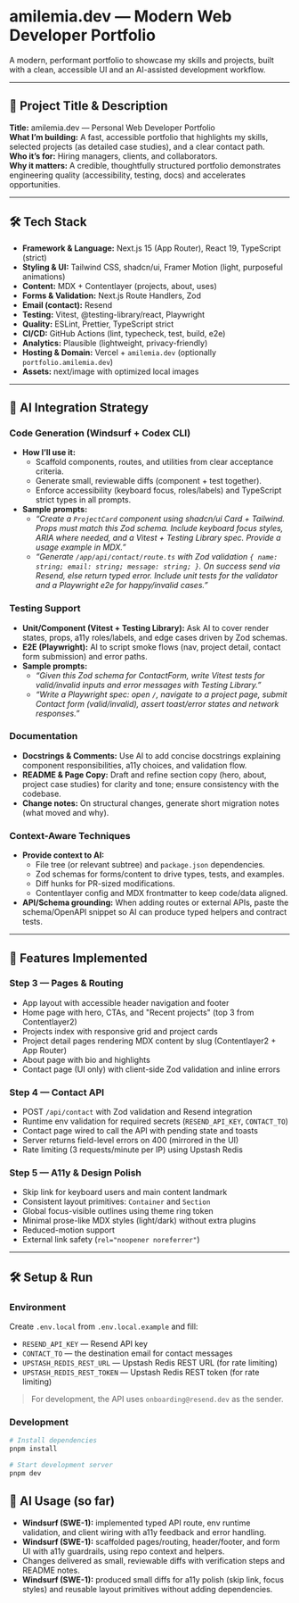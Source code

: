 # amilemia.dev — Modern Web Developer Portfolio

A modern, performant portfolio to showcase my skills and projects, built with a clean, accessible UI and an AI-assisted development workflow.

---

## 🔖 Project Title & Description

**Title:** amilemia.dev — Personal Web Developer Portfolio  
**What I’m building:** A fast, accessible portfolio that highlights my skills, selected projects (as detailed case studies), and a clear contact path.  
**Who it’s for:** Hiring managers, clients, and collaborators.  
**Why it matters:** A credible, thoughtfully structured portfolio demonstrates engineering quality (accessibility, testing, docs) and accelerates opportunities.

---

## 🛠️ Tech Stack

- **Framework & Language:** Next.js 15 (App Router), React 19, TypeScript (strict)
- **Styling & UI:** Tailwind CSS, shadcn/ui, Framer Motion (light, purposeful animations)
- **Content:** MDX + Contentlayer (projects, about, uses)
- **Forms & Validation:** Next.js Route Handlers, Zod
- **Email (contact):** Resend
- **Testing:** Vitest, @testing-library/react, Playwright
- **Quality:** ESLint, Prettier, TypeScript strict
- **CI/CD:** GitHub Actions (lint, typecheck, test, build, e2e)
- **Analytics:** Plausible (lightweight, privacy-friendly)
- **Hosting & Domain:** Vercel + `amilemia.dev` (optionally `portfolio.amilemia.dev`)
- **Assets:** next/image with optimized local images

---

## 🧠 AI Integration Strategy

### Code Generation (Windsurf + Codex CLI)
- **How I’ll use it:**  
  - Scaffold components, routes, and utilities from clear acceptance criteria.  
  - Generate small, reviewable diffs (component + test together).  
  - Enforce accessibility (keyboard focus, roles/labels) and TypeScript strict types in all prompts.
- **Sample prompts:**  
  - *“Create a `ProjectCard` component using shadcn/ui Card + Tailwind. Props must match this Zod schema. Include keyboard focus styles, ARIA where needed, and a Vitest + Testing Library spec. Provide a usage example in MDX.”*  
  - *“Generate `/app/api/contact/route.ts` with Zod validation `{ name: string; email: string; message: string; }`. On success send via Resend, else return typed error. Include unit tests for the validator and a Playwright e2e for happy/invalid cases.”*

### Testing Support
- **Unit/Component (Vitest + Testing Library):** Ask AI to cover render states, props, a11y roles/labels, and edge cases driven by Zod schemas.  
- **E2E (Playwright):** AI to script smoke flows (nav, project detail, contact form submission) and error paths.  
- **Sample prompts:**  
  - *“Given this Zod schema for ContactForm, write Vitest tests for valid/invalid inputs and error messages with Testing Library.”*  
  - *“Write a Playwright spec: open `/`, navigate to a project page, submit Contact form (valid/invalid), assert toast/error states and network responses.”*

### Documentation
- **Docstrings & Comments:** Use AI to add concise docstrings explaining component responsibilities, a11y choices, and validation flow.  
- **README & Page Copy:** Draft and refine section copy (hero, about, project case studies) for clarity and tone; ensure consistency with the codebase.  
- **Change notes:** On structural changes, generate short migration notes (what moved and why).

### Context-Aware Techniques
- **Provide context to AI:**  
  - File tree (or relevant subtree) and `package.json` dependencies.  
  - Zod schemas for forms/content to drive types, tests, and examples.  
  - Diff hunks for PR-sized modifications.  
  - Contentlayer config and MDX frontmatter to keep code/data aligned.  
- **API/Schema grounding:** When adding routes or external APIs, paste the schema/OpenAPI snippet so AI can produce typed helpers and contract tests.

---

## 🚀 Features Implemented

### Step 3 — Pages & Routing
- App layout with accessible header navigation and footer
- Home page with hero, CTAs, and "Recent projects" (top 3 from Contentlayer2)
- Projects index with responsive grid and project cards
- Project detail pages rendering MDX content by slug (Contentlayer2 + App Router)
- About page with bio and highlights
- Contact page (UI only) with client-side Zod validation and inline errors

### Step 4 — Contact API
- POST `/api/contact` with Zod validation and Resend integration
- Runtime env validation for required secrets (`RESEND_API_KEY`, `CONTACT_TO`)
- Contact page wired to call the API with pending state and toasts
- Server returns field-level errors on 400 (mirrored in the UI)
- Rate limiting (3 requests/minute per IP) using Upstash Redis

### Step 5 — A11y & Design Polish
- Skip link for keyboard users and main content landmark
- Consistent layout primitives: `Container` and `Section`
- Global focus-visible outlines using theme ring token
- Minimal prose-like MDX styles (light/dark) without extra plugins
- Reduced-motion support
- External link safety (`rel="noopener noreferrer"`)

---

## 🛠️ Setup & Run

### Environment
Create `.env.local` from `.env.local.example` and fill:
- `RESEND_API_KEY` — Resend API key
- `CONTACT_TO` — the destination email for contact messages
- `UPSTASH_REDIS_REST_URL` — Upstash Redis REST URL (for rate limiting)
- `UPSTASH_REDIS_REST_TOKEN` — Upstash Redis REST token (for rate limiting)

> For development, the API uses `onboarding@resend.dev` as the sender.

### Development
```bash
# Install dependencies
pnpm install

# Start development server
pnpm dev
```

## 🤖 AI Usage (so far)

- **Windsurf (SWE-1):** implemented typed API route, env runtime validation, and client wiring with a11y feedback and error handling.
- **Windsurf (SWE-1):** scaffolded pages/routing, header/footer, and form UI with a11y guardrails, using repo context and helpers.
- Changes delivered as small, reviewable diffs with verification steps and README notes.
- **Windsurf (SWE-1):** produced small diffs for a11y polish (skip link, focus styles) and reusable layout primitives without adding dependencies.
